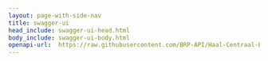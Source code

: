 ```yaml
---
layout: page-with-side-nav
title: swagger-ui
head_include: swagger-ui-head.html
body_include: swagger-ui-body.html
openapi-url:  https://raw.githubusercontent.com/BRP-API/Haal-Centraal-BRP-bewoning/master/specificatie/genereervariant/openapi.yaml
---
```

<div id="swagger-ui"></div>
